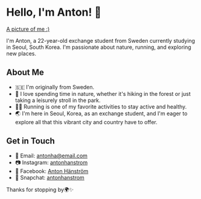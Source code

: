 # Hello, I'm Anton! 👋

[A picture of me :)](https://scontent-ssn1-1.xx.fbcdn.net/v/t39.30808-6/298709005_5447023505320661_661941933473542905_n.jpg?stp=cp6_dst-jpg&_nc_cat=106&ccb=1-7&_nc_sid=a2f6c7&_nc_ohc=DtZJkvN7tpIAX9KK9gL&_nc_ht=scontent-ssn1-1.xx&oh=00_AfDp_VGkQNQ9lS1xb0HbfD6HJqor5XDkfqPrtvaTFZuN6Q&oe=64FDB782)

I'm Anton, a 22-year-old exchange student from Sweden currently studying in Seoul, South Korea. I'm passionate about nature, running, and exploring new places.

## About Me

- 🇸🇪 I'm originally from Sweden.
- 🌿 I love spending time in nature, whether it's hiking in the forest or just taking a leisurely stroll in the park.
- 🏃‍♂️ Running is one of my favorite activities to stay active and healthy.
- 🌏 I'm here in Seoul, Korea, as an exchange student, and I'm eager to explore all that this vibrant city and country have to offer.

## Get in Touch

- 📧 Email: antonha@email.com
- 📷 Instagram: [antonhanstrom](https://www.instagram.com/antonhanstrom/)
- 📖 Facebook: [Anton Hänström](https://sv-se.facebook.com/anton.hanstrom.9)
- 👻 Snapchat: [antonhanstrom](https://scontent.xx.fbcdn.net/v/t1.15752-9/373358951_1030653194760140_5462612731658241803_n.jpg?stp=dst-jpg_p206x206&_nc_cat=103&ccb=1-7&_nc_sid=aee45a&_nc_ohc=wJNr2A3xH00AX-F5LIi&_nc_ad=z-m&_nc_cid=0&_nc_ht=scontent.xx&oh=03_AdSv92OeB54X5MQD4jZ87iMmUnqTVk0liccIrigTB4836A&oe=65211BD9)

Thanks for stopping by🌍✨
